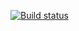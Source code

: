 [![Build status](https://ci.appveyor.com/api/projects/status/ndqqbaxhcl64edn9?svg=true)](https://ci.appveyor.com/project/DiBerezhnaya/rest)
